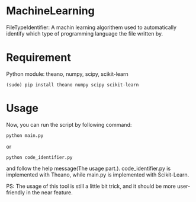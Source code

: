 MachineLearning
===============

FileTypeIdentifier: A machin learning algorithem used to automatically identify which type of programming language the file written by.

Requirement
===========

Python module: theano, numpy, scipy, scikit-learn    

    (sudo) pip install theano numpy scipy scikit-learn

Usage
=====

Now, you can run the script by following command:    

    python main.py

or

    python code_identifier.py    

and follow the help message(The usage part.).
code_identifier.py is implemented with Theano, while main.py is implemented with Scikit-Learn.

PS: The usage of this tool is still a little bit trick, and it should be more user-friendly in the near feature.

